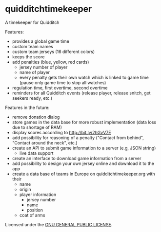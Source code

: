 # quidditchtimekeeper
A timekeeper for Quidditch

Features:
- provides a global game time
- custom team names
- custom team jerseys (16 different colors)
- keeps the score
- add penalties (blue, yellow, red cards)
  - jersey number of player
  - name of player
  - every penalty gets their own watch which is linked to game time (pause only game time to stop all watches)
- regulation time, first overtime, second overtime
- reminders for all Quidditch events (release player, release snitch, get seekers ready, etc.)

Features in the future:
- remove donation dialog
- store games in the data base for more robust implementation (data loss due to shortage of RAM)
- display scores according to http://bit.ly/2hGvV7E
- add possibility for reasoning of a penalty ("Contact from behind", "Contact around the neck", etc.)
- create an API to submit game information to a server (e.g, JSON string)
  - live data support
- create an interface to download game information from a server
- add possibility to design your own jersey online and download it to the app
- create a data base of teams in Europe on quidditchtimekeeper.org with their
  - name
  - origin
  - player information
    - jersey number
    - name
    - position
  - coat of arms

Licensed under the [GNU GENERAL PUBLIC LICENSE](LICENSE).
